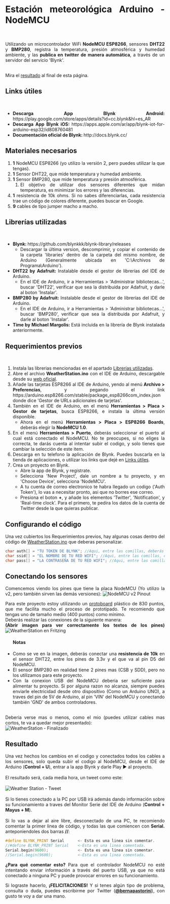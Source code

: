 <html style="text-align: justify;">
<h1>Estación meteorológica Arduino - NodeMCU</h1>
<br>
<p>Utilizando un microcontrolador WiFi <b>NodeMCU ESP8266</b>, sensores <b>DHT22</b> y <b>BMP280</b>, registra la temperatura, presión atmosférica y humedad ambiente, y las <b>publica en twitter de manera automática</b>, a través de un servidor del servicio 'Blynk'.</p>
<br>
Mira el <a href="#resultado">resultado</a> al final de esta página.
<h2>Links útiles</h2><br>
<ul>
<li><b>Descarga App Blynk Android: </b> https://play.google.com/store/apps/details?id=cc.blynk&hl=es_AR <br></li>
<li><b>Descarga App Blynk iOS: </b> https://apps.apple.com/ar/app/blynk-iot-for-arduino-esp32/id808760481 <br></li>
<li><b>Documentación oficial de Blynk: </b> http://docs.blynk.cc/ <br></li>
</ul>
<h2>Materiales necesarios</h2>
<ol>
    <li><b>1</b> NodeMCU ESP8266 (yo utilizo la versión 2, pero puedes utilizar la que tengas).</li>
    <li><b>1</b> Sensor DHT22, que mide temperatura y humedad ambiente.</li>
    <li><b>1</b> Sensor BMP280, que mide temperatura y presión atmosférica.
        <ol>
            <li>El objetivo de utilizar dos sensores diferentes que midan temperatura, es minimizar los errores y las diferencias.</li>
        </ol>
    </li>
    <li><b>1</b> resistencia de 10k ohms. Si no sabes diferenciarlas, cada resistencia trae un código de colores diferente, puedes buscar en Google.</li>
    <li><b>9</b> cables de tipo jumper macho a macho.</li>
</ol>
<h2>Librerías utilizadas</h2> <br>
<ul>
    <li>
        <b>Blynk: </b> https://github.com/blynkkk/blynk-library/releases 
        <ul>
            <li>Descargar la última version, descomprimir, y copiar el contenido de la carpeta 'libraries' dentro de la carpeta del mismo nombre, de Arduino (Generalmente ubicada en 'C:\Archivos de Programa\Arduino').</li>
        </ul>
    </li>
    <li>
        <b>DHT22 by Adafruit: </b> Instalable desde el gestor de librerías del IDE de Arduino.
        <ul>
            <li>En el IDE de Arduino, ir a Herramientas > 'Administrar bibliotecas...', buscar 'DHT22', verificar que sea la distribuida por Adafruit, y darle al boton 'Instalar'.</li>
        </ul>
    </li>
    <li>
        <b>BMP280 by Adafruit: </b> Instalable desde el gestor de librerías del IDE de Arduino.
        <ul>
            <li>En el IDE de Arduino, ir a Herramientas > 'Administrar bibliotecas...', buscar 'BMP280', verificar que sea la distribuida por Adafruit, y darle al boton 'Instalar'.</li>
        </ul>
    </li>
    <li>
        <b>Time by Michael Margolis: </b> Está incluida en la librería de Blynk instalada anteriormente.
    </li>
</ul>

<h2>Requerimientos previos</h2> <br>
<ol>
    <li>Instala las librerias mencionadas en el apartado <a href="#librerías-utilizadas">Librerías utilizadas</a>.</li>
    <li>Abre el archivo <b>WeatherStation.ino</b> con el IDE de Arduino, descargable desde su <a href="https://www.arduino.cc/en/Main/Software">web oficial</a>.</li>
    <li>Añade las tarjetas ESP8266 al IDE de Arduino, yendo al menú <b>Archivo > Preferencias</b>, y pegando el link https://arduino.esp8266.com/stable/package_esp8266com_index.json donde dice 'Gestor de URLs adicionales de tarjetas'.</li>
    <li>También en el IDE de Arduino, en el menú <b>Herramientas > Placa > Gestor de tarjetas</b>, busca ESP8266, e instala la última versión disponible.
        <ul>
            <li>Ahora en el menú <b>Herramientas > Placa > ESP8266 Boards</b>, deberás elegir la <b>NodeMCU 1.0</b>.</li>
        </ul>
    </li>
    <li>En el menú <b>Herramientas > Puerto</b>, deberás seleccionar el puerto al cual está conectado el NodeMCU. No te preocupes, si no eliges la correcta, te darás cuenta al intentar subir el codigo, y solo tienes que cambiar la selección de este item.</li>
    <li>Descarga en tu telefono la aplicación de Blynk. Puedes buscarla en la tienda de aplicaciones, o utilizar los links que dejé en <a href="#links-útiles">Links útiles</a>.</li>
    <li>Crea un proyecto en Blynk.
        <ul>
            <li>Abre la app de Blynk, y registrate.</li>
            <li>Selecciona 'New Project', dale un nombre a tu proyecto, y en 'Choose Device', selecciona 'NodeMCU'.</li>
            <li>A tu cuenta de correo electronico te habra llegado un codigo ('Auth Token'), lo vas a necesitar pronto, asi que no borres ese correo.</li>
            <li>Presiona el boton <b>+</b>, y añade los elementos 'Twitter', 'Notification', y 'Real-time clock'. Para el primero, te pedira los datos de la cuenta de Twitter desde la que quieras publicar.</li>
        </ul>
    </li>
</ol>

<h2>Configurando el código</h2>
<p>Una vez cubiertos los Requerimientos previos, hay algunas cosas dentro del código de <a href="https://github.com/bernapastorini/blynk-weather-station/blob/master/WeatherStation.ino">WeatherStation.ino</a> que deberas personalizar. <br>

```cpp
char auth[] = "TU TOKEN DE BLYNK"; //Aqui, entre las comillas, deberás pegar el Auth Token que llegó a tu email al crear el proyecto.
char ssid[] = "EL NOMBRE DE TU RED WIFI"; //Aqui, entre las comillas, deberás introducir el nombre de tu red WiFi.
char pass[] = "LA CONTRASEÑA DE TU RED WIFI"; //Aqui, entre las comillas, deberás introducir la contraseña de tu red WiFi.
```
</p>

<h2>Conectando los sensores</h2>
<p>Comencemos viendo los pines que tiene la placa NodeMCU (Yo utilizo la v2, pero también sirven las demás versiones):
<img src="https://www.luisllamas.es/wp-content/uploads/2018/06/esp8266-nodemcu-pinout.png" alt="NodeMCU v2 Pinout">

Para este proyecto estoy utilizando un <a href="https://www.google.com/search?q=protoboard&oq=protoboard" target="_blank">protoboard</a> plástico de 830 puntos, que me facilita mucho el proceso de prototipado. Te recomiendo que tengas uno de tamaño medio (400 puntos) como mínimo.
<br> Deberás realizar las conexiones de la siguiente manera: 
<br><b>(Abrir imagen para ver correctamente los textos de los pines)</b>
<img src="https://i.imgur.com/Npy24Iv.png" alt="WeatherStation en Fritzing">
<ul>
<h4>Notas</h4>
<li>Como se ve en la imagen, deberás conectar una <b>resistencia de 10k</b> en el sensor DHT22, entre los pines de 3.3v y el que va al pin D5 del NodeMCU.</li>
<li>El sensor BMP280 en realidad tiene 2 pines mas (CSB y SDD), pero no los utilizamos para este proyecto.</li>
<li>Con la conexion USB del NodeMCU deberia ser suficiente para alimentar tu proyecto. Si por alguna razon no alcanza, siempre puedes enviarle electricidad desde otro dispositivo (Como un Arduino UNO), a traves del pin de 5V de Arduino, al pin 'VIN' del NodeMCU y conectando también 'GND' de ambos controladores.</li>
</ul>
<br>
Deberia verse mas o menos, como el mio (puedes utilizar cables mas cortos, te va a quedar mejor presentado):
<br>
<img src="https://i.imgur.com/a8pYsyD.jpg" alt="WeatherStation - Finalizado">
</p>
<h2>Resultado</h2>
<p>
Una vez hechos los cambios en el codigo y conectados todos los cables a los sensores, solo queda subir el codigo al NodeMCU, desde el IDE de Arduino (<b>Control + U</b>), entrar a la app Blynk y darle Play ► al proyecto.
<br>
<br>
El resultado será, cada media hora, un tweet como este:
<br>
<br>
<img src="https://i.imgur.com/qTv1D7n.png" alt="Weather Station - Tweet">
<br>
<br>
Si lo tienes conectado a la PC por USB irá además dando información sobre su funcionamiento a traves del Monitor Serie del IDE de Arduino (<b>Control + Mayus + M</b>).
<br>
<br>
Si lo vas a dejar al aire libre, desconectado de una PC, te recomiendo comentar la primer linea de código, y todas las que comiencen con <b>Serial.</b> anteponiendoles dos barras <b>//</b>:

```cpp
#define BLYNK_PRINT Serial      <- Esta es una linea sin comentar.
//#define BLYNK_PRINT Serial    <-Esta es una linea comentada.
Serial.begin(9600);             <- Esta es una linea sin comentar.
//Serial.begin(9600);           <-Esta es una linea comentada.
```

<b>¿Para qué comentar esto?</b> Para que el controlador NodeMCU no esté intentando enviar información a través del puerto USB, ya que no está conectado a ninguna PC y puede provocar errores en su funcionamiento.
</p>

Si lograste hacerlo, <b>¡FELICITACIONES!</b> Y si tenes algún tipo de problema, consulta o duda, puedes escribirme por Twitter (<b><a href="http://twitter.com/bernapastorini">@bernapastorini</a></b>), con gusto te voy a dar una mano.
</html>